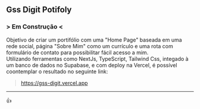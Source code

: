 ## Gss Digit Potifoly

### > Em Construção <

Objetivo de criar um portifólio com uma "Home Page" baseada em uma rede social, página "Sobre Mim" como um currículo e uma rota com formulário de contato para possibilitar fácil acesso a mim.
<br/>Utilizando ferramentas como NextJs, TypeScript, Tailwind Css, integado à um banco de dados no Supabase, e com deploy na Vercel, é possível coontemplar o resultado no seguinte link:
> https://gss-digit.vercel.app
---
👍
